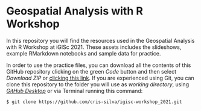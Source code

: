 # Geospatial Analysis with R Workshop

In this repository you will find the resources used in the Geospatial Analysis with R Workshop at iGISc 2021. These assets includes the slideshows, example RMarkdown notebooks and sample data for practice.

In order to use the practice files, you can download all the contents of this GitHub repository clicking on the green *Code* button and then select *Download ZIP* or [clicking this link](https://github.com/cris-silva/igisc-workshop_2021/archive/refs/heads/main.zip). If you are experienced using Git, you can clone this repository to the folder you will use as *working directory*, using *[GitHub Desktop](https://desktop.github.com)* or via Terminal running this command:

``` bash
$ git clone https://github.com/cris-silva/igisc-workshop_2021.git
```
